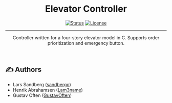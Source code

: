 <h1 align="center">Elevator Controller</h1>

<div align="center">

  [![Status](https://img.shields.io/badge/status-active-success.svg)]() 
  [![License](https://img.shields.io/badge/license-MIT-blue.svg)](/LICENSE)

</div>

---

<p align="center">
Controller written for a four-story elevator model in C. Supports order prioritization and emergency button.  
</p>
<br> 


## ✍️ Authors <a name = "authors"></a>
- Lars Sandberg ([sandbergo](https://github.com/sandbergo))
- Henrik Abrahamsen ([Lam3name](https://github.com/Lam3name)) 
- Gustav Often ([GustavOften](https://github.com/GustavOften))

